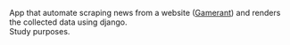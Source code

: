 App that automate scraping news from a website ([Gamerant](https://gamerant.com/)) and renders the collected data using django. \
Study purposes.
